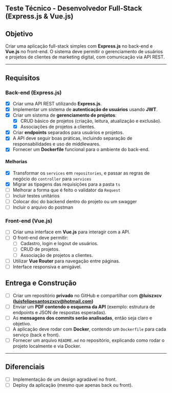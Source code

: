 ## Teste Técnico - Desenvolvedor Full-Stack (Express.js & Vue.js)

## **Objetivo**

Criar uma aplicação full-stack simples com **Express.js** no back-end e **Vue.js** no front-end. O sistema deve permitir o gerenciamento de usuários e projetos de clientes de marketing digital, com comunicação via API REST.

---

## **Requisitos**

### **Back-end (Express.js)**

- [x] Criar uma API REST utilizando **Express.js**.
- [x] Implementar um sistema de **autenticação de usuários** usando **JWT**.
- [x] Criar um sistema de **gerenciamento de projetos**:
    - [x] CRUD básico de projetos (criação, leitura, atualização e exclusão).
    - [x] Associações de projetos a clientes.
- [x] Criar **endpoints** separados para usuários e projetos.
- [x] A API deve seguir boas práticas, incluindo separação de responsabilidades e uso de middlewares.
- [x] Fornecer um **Dockerfile** funcional para o ambiente do back-end.

#### Melhorias
- [x] Transformar os `services` em `repositories`, e passar as regras de negócio do `controller` para `services`
- [x] Migrar as tipagens das requisições para a pasta `ts`
- [ ] Melhorar a forma que é feito o validator da `Request`
- [ ] Incluir testes unitários
- [ ] Colocar doc do backend dentro do projeto ou um swagger
- [ ] Incluir o arquivo do postman

### **Front-end (Vue.js)**

- [ ] Criar uma interface em **Vue.js** para interagir com a API.
- [ ] O front-end deve permitir:
    - [ ] Cadastro, login e logout de usuários.
    - [ ] CRUD de projetos.
    - [ ] Associação de projetos a clientes.
- [ ] Utilizar **Vue Router** para navegação entre páginas.
- [ ] Interface responsiva e amigável.

## **Entrega e Construção**

- [ ] Criar um repositório **privado** no GitHub e compartilhar com **@luiszxcv (luisfelipesantoszxcv@hotmail.com)**
- [ ] Enviar um **PDF contendo o esquema da API** (exemplo: estrutura de endpoints e JSON de respostas esperadas).
- [ ] As **mensagens dos commits serão analisadas**, então seja claro e objetivo.
- [ ] A aplicação deve rodar com **Docker**, contendo um `Dockerfile` para cada serviço (back e front).
- [ ] Fornecer um arquivo `README.md` no repositório, explicando como rodar o projeto localmente e via Docker.

---

## **Diferenciais**

- [ ] Implementação de um design agradável no front.
- [ ] Deploy da aplicação (mesmo que apenas back ou front).